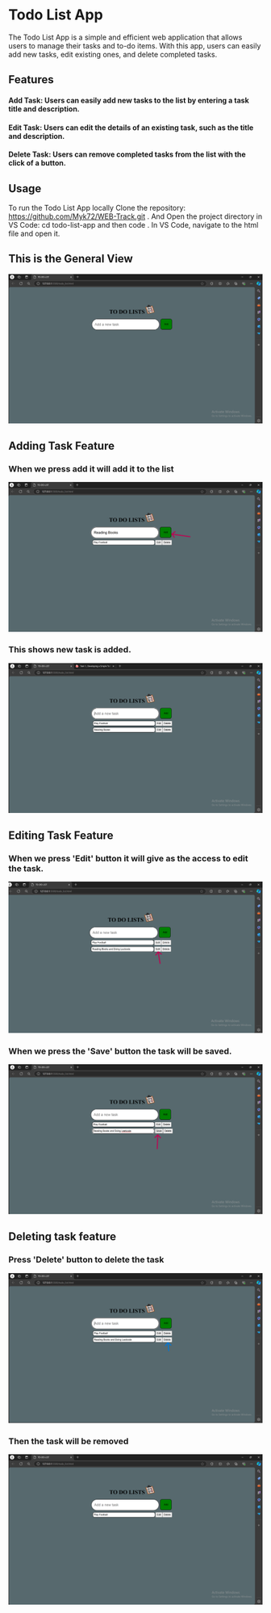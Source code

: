 # Todo List App

The Todo List App is a simple and efficient web application that allows users to manage their tasks and to-do items. With this app, users can easily add new tasks, edit existing ones, and delete completed tasks.

## Features

  #### Add Task: Users can easily add new tasks to the list by entering a task title and description.
  #### Edit Task: Users can edit the details of an existing task, such as the title and description.
  #### Delete Task: Users can remove completed tasks from the list with the click of a button.

## Usage

To run the Todo List App locally Clone the repository: https://github.com/Myk72/WEB-Track.git . And Open the project directory in VS Code: cd todo-list-app and then code . 
In VS Code, navigate to the html file and open it.


## This is the General View
![alt text](https://github.com/Myk72/WEB-Track/blob/main/Task1/images/Screenshot%202024-08-06%20132323.png)

## Adding Task Feature

### When we press add it will add it to the list
![alt text](https://github.com/Myk72/WEB-Track/blob/main/Task1/images/Screenshot%202024-08-06%20132417.png)

### This shows new task is added.
![alt text](https://github.com/Myk72/WEB-Track/blob/main/Task1/images/Screenshot%202024-08-06%20145430.png)

## Editing Task Feature
### When we press 'Edit' button it will give as the access to edit the task.
![alt text](https://github.com/Myk72/WEB-Track/blob/main/Task1/images/Screenshot%202024-08-06%20132710.png)

### When we press the 'Save' button the task will be saved.
![alt text](https://github.com/Myk72/WEB-Track/blob/main/Task1/images/Screenshot%202024-08-06%20132643.png)

## Deleting task feature

### Press 'Delete' button to delete the task
![alt text](https://github.com/Myk72/WEB-Track/blob/main/Task1/images/Screenshot%202024-08-06%20133130.png)

### Then the task will be removed
![alt text](https://github.com/Myk72/WEB-Track/blob/main/Task1/images/Screenshot%202024-08-06%20132726.png)
